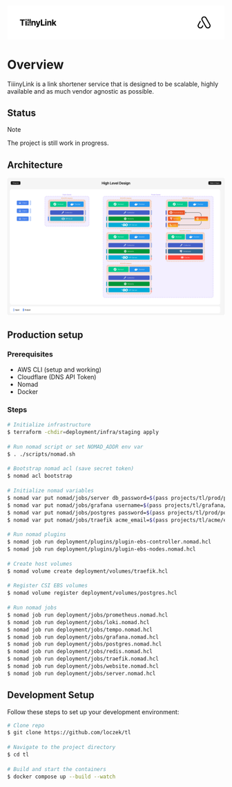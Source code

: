 <img src="banner.png">

# Overview

TiiinyLink is a link shortener service that is designed to be scalable, highly available and as much vendor agnostic as possible.

## Status

> [!Note]
> The project is still work in progress.

## Architecture

<img src="architecture.png">

## Production setup

### Prerequisites

- AWS CLI (setup and working)
- Cloudflare (DNS API Token)
- Nomad
- Docker

### Steps

```sh
# Initialize infrastructure
$ terraform -chdir=deployment/infra/staging apply

# Run nomad script or set NOMAD_ADDR env var
$ . ./scripts/nomad.sh

# Bootstrap nomad acl (save secret token)
$ nomad acl bootstrap

# Initialize nomad variables
$ nomad var put nomad/jobs/server db_password=$(pass projects/tl/prod/postgres/password)
$ nomad var put nomad/jobs/grafana username=$(pass projects/tl/grafana/username) password=$(pass projects/tl/grafana/password)
$ nomad var put nomad/jobs/postgres password=$(pass projects/tl/prod/postgres/password)
$ nomad var put nomad/jobs/traefik acme_email=$(pass projects/tl/acme/email) cf_dns_api_token=$(pass projects/tl/cloudflare/dns_api_token)

# Run nomad plugins
$ nomad job run deployment/plugins/plugin-ebs-controller.nomad.hcl
$ nomad job run deployment/plugins/plugin-ebs-nodes.nomad.hcl

# Create host volumes
$ nomad volume create deployment/volumes/traefik.hcl

# Register CSI EBS volumes
$ nomad volume register deployment/volumes/postgres.hcl

# Run nomad jobs
$ nomad job run deployment/jobs/prometheus.nomad.hcl
$ nomad job run deployment/jobs/loki.nomad.hcl
$ nomad job run deployment/jobs/tempo.nomad.hcl
$ nomad job run deployment/jobs/grafana.nomad.hcl
$ nomad job run deployment/jobs/postgres.nomad.hcl
$ nomad job run deployment/jobs/redis.nomad.hcl
$ nomad job run deployment/jobs/traefik.nomad.hcl
$ nomad job run deployment/jobs/website.nomad.hcl
$ nomad job run deployment/jobs/server.nomad.hcl
```

## Development Setup

Follow these steps to set up your development environment:

```sh
# Clone repo
$ git clone https://github.com/loczek/tl

# Navigate to the project directory
$ cd tl

# Build and start the containers
$ docker compose up --build --watch
```
